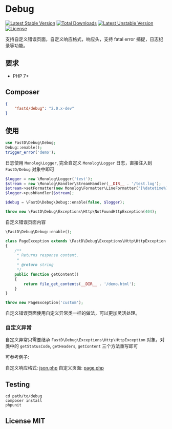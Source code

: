 # Debug


[![Latest Stable Version](https://poser.pugx.org/fastd/debug/v/stable)](https://packagist.org/packages/fastd/debug) [![Total Downloads](https://poser.pugx.org/fastd/debug/downloads)](https://packagist.org/packages/fastd/debug) [![Latest Unstable Version](https://poser.pugx.org/fastd/debug/v/unstable)](https://packagist.org/packages/fastd/debug) [![License](https://poser.pugx.org/fastd/debug/license)](https://packagist.org/packages/fastd/debug)

支持自定义错误页面，自定义响应格式，响应头，支持 fatal error 捕捉，日志纪录等功能。

## 要求

* PHP 7+

## Composer

```json
{
    "fastd/debug": "2.0.x-dev"
}
```

## 使用

```php
use FastD\Debug\Debug;
Debug::enable();
trigger_error('demo');
```

日志使用 `Monolog\Logger`, 完全自定义 `Monolog\Logger` 日志，直接注入到 `FastD/Debug` 对象中即可

```php
$logger = new \Monolog\Logger('test');
$stream = new \Monolog\Handler\StreamHandler(__DIR__ . '/test.log');
$stream->setFormatter(new Monolog\Formatter\LineFormatter("[%datetime%] >> %level_name%: >> %message% >> %context% >> %extra%\n"));
$logger->pushHandler($stream);

$debug = \FastD\Debug\Debug::enable(false, $logger);

throw new \FastD\Debug\Exceptions\Http\NotFoundHttpException(404);
```

自定义错误页面内容

```php
\FastD\Debug\Debug::enable();

class PageException extends \FastD\Debug\Exceptions\Http\HttpException
{
    /**
     * Returns response content.
     *
     * @return string
     */
    public function getContent()
    {
        return file_get_contents(__DIR__ . '/demo.html');
    }
}

throw new PageException('custom');
```

自定义错误页面使用自定义异常类一样的做法，可以更加灵活处理。

### 自定义异常

自定义异常只需要继承 `FastD\Debug\Exceptions\Http\HttpException` 对象，对类中的 `getStatusCode`, `getHeaders`, `getContent` 三个方法重写即可

可参考例子:

自定义响应格式: [json.php](examples/json.php)
自定义页面: [page.php](examples/page.php)

## Testing

```
cd path/to/debug
composer install
phpunit
```

## License MIT
